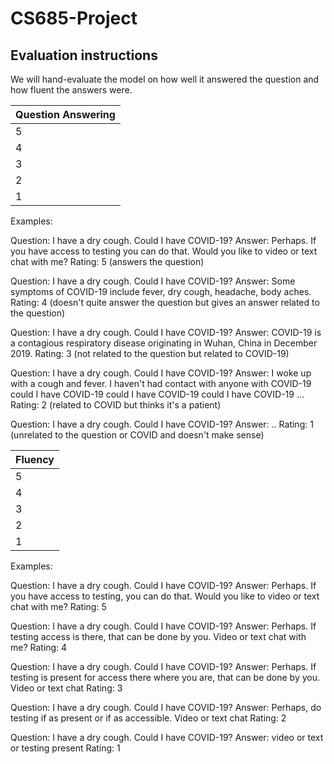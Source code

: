 # CS685-Project

## Evaluation instructions
We will hand-evaluate the model on how well it answered the question and how fluent the answers were. 

| Question Answering  | 
| ------------- | 
| 5 | The question is generally answered.  | 
| 4 | The answer is somewhat related to the question and COVID-19, and it makes logical sense.  | 
| 3 | The answer is not related to the question, but it is about COVID-19 and makes logical sense.  | 
| 2 | The answer is somewhat related to the question or COVID-19, but it does not make logical sense.  | 
| 1 | The answer is unrelated to the question and does not make logical sense.  | 

Examples: 

Question: I have a dry cough. Could I have COVID-19?
Answer: Perhaps. If you have access to testing you can do that. Would you like to video or text chat with me?
Rating: 5 (answers the question)

Question: I have a dry cough. Could I have COVID-19?
Answer: Some symptoms of COVID-19 include fever, dry cough, headache, body aches.
Rating: 4 (doesn't quite answer the question but gives an answer related to the question)

Question: I have a dry cough. Could I have COVID-19?
Answer: COVID-19 is a contagious respiratory disease originating in Wuhan, China in December 2019.
Rating: 3 (not related to the question but related to COVID-19)

Question: I have a dry cough. Could I have COVID-19?
Answer: I woke up with a cough and fever. I haven't had contact with anyone with COVID-19 could I have COVID-19 could I have COVID-19 could I have COVID-19 ... 
Rating: 2 (related to COVID but thinks it's a patient)

Question: I have a dry cough. Could I have COVID-19?
Answer: ..
Rating: 1 (unrelated to the question or COVID and doesn't make sense)

| Fluency  | 
| ------------- | 
| 5 | flawless English  | 
| 4 | good English  | 
| 3 | non-native English  | 
| 2 | disfluent English  | 
| 1 | incomprehensible  | 

Examples: 

Question: I have a dry cough. Could I have COVID-19?
Answer: Perhaps. If you have access to testing, you can do that. Would you like to video or text chat with me?
Rating: 5 

Question: I have a dry cough. Could I have COVID-19?
Answer: Perhaps. If testing access is there, that can be done by you. Video or text chat with me?
Rating: 4

Question: I have a dry cough. Could I have COVID-19?
Answer: Perhaps. If testing is present for access there where you are, that can be done by you. Video or text chat
Rating: 3

Question: I have a dry cough. Could I have COVID-19?
Answer: Perhaps, do testing if as present or if as accessible. Video or text chat
Rating: 2

Question: I have a dry cough. Could I have COVID-19?
Answer: video or text or testing present 
Rating: 1 
